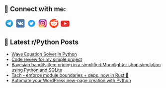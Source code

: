 ## 🔎 Connect with me:
[<img src="https://github.com/bullbesh/bullbesh/blob/main/images/Telegram.png" width="32" height="32" />](https://t.me/bullbesh)
[<img src="https://github.com/bullbesh/bullbesh/blob/main/images/VK.png" width="32" height="32" />](https://vk.com/bullbesh)
[<img src="https://github.com/bullbesh/bullbesh/blob/main/images/Twitter.png" width="32" height="32" />](https://twitter.com/bullbesh1)
[<img src="https://github.com/bullbesh/bullbesh/blob/main/images/Instagram.png" width="32" height="32" />](https://www.instagram.com/bullbesh)
[<img src="https://github.com/bullbesh/bullbesh/blob/main/images/Reddit.png" width="32" height="32" />](https://www.reddit.com/user/bullbesh)
[<img src="https://github.com/bullbesh/bullbesh/blob/main/images/YouTube.png" width="32" height="32" />](https://www.youtube.com/channel/UCtfjRs6uzgq5mfm8S06WTcg)

## 📕 Latest r/Python Posts
<!-- BLOG-POST-LIST:START -->
- [Wave Equation Solver in Python](https://www.reddit.com/r/Python/comments/1d91ylf/wave_equation_solver_in_python/)
- [Code review for my simple project](https://www.reddit.com/r/Python/comments/1d91hsb/code_review_for_my_simple_project/)
- [Bayesian bandits item pricing in a simplified Moonlighter shop simulation using Python and SQLite](https://www.reddit.com/r/Python/comments/1d8uex2/bayesian_bandits_item_pricing_in_a_simplified/)
- [Tach - enforce module boundaries + deps, now in Rust 🦀](https://www.reddit.com/r/Python/comments/1d8sgbp/tach_enforce_module_boundaries_deps_now_in_rust/)
- [Automate your WordPress new-page creation with Python](https://www.reddit.com/r/Python/comments/1d8r2nx/automate_your_wordpress_newpage_creation_with/)
<!-- BLOG-POST-LIST:END -->
